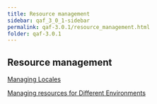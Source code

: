 ```yaml
---
title: Resource management
sidebar: qaf_3_0_1-sidebar
permalink: qaf-3.0.1/resource_management.html
folder: qaf-3.0.1
---
```


## Resource management

[Managing Locales](https://confluence.infostretch.com/display/QAF217/Managing+Locales)

[Managing resources for Different Environments](https://confluence.infostretch.com/display/QAF217/Managing+resources+for+Different+Environments)

